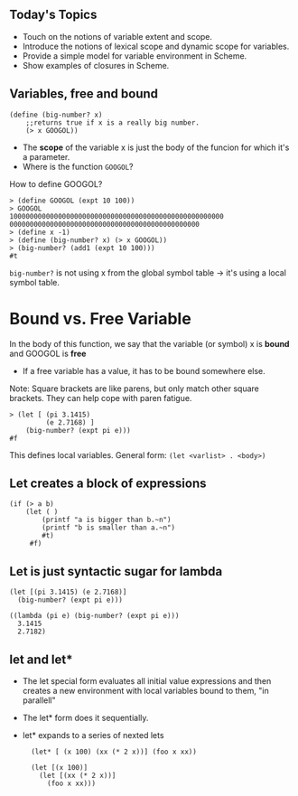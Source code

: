 

Today's Topics
--------------
* Touch on the notions of variable extent and scope. 
* Introduce the notions of lexical scope and dynamic scope for variables. 
* Provide a simple model for variable environment in Scheme. 
* Show examples of closures in Scheme. 

Variables, free and bound
-------------------------

	(define (big-number? x)
		;;returns true if x is a really big number. 
		(> x GOOGOL))

* The **scope** of the variable x is just the body of the funcion for which
  it's a parameter. 
* Where is the function `GOOGOL`? 

How to define GOOGOL? 

	> (define GOOGOL (expt 10 100))
	> GOOGOL
	10000000000000000000000000000000000000000000000000000
	00000000000000000000000000000000000000000000000
	> (define x -1)
	> (define (big-number? x) (> x GOOGOL))
	> (big-number? (add1 (expt 10 100)))
	#t 

`big-number?` is not using x from the global symbol table -> it's using a
local symbol table. 

Bound vs. Free Variable
=======================
In the body of this function, we say that the variable (or symbol) x is
**bound** and GOOGOL is **free**

* If a free variable has a value, it has to be bound somewhere else. 

Note: Square brackets are like parens, but only match other square
brackets. They can help cope with paren fatigue. 

	> (let [ (pi 3.1415)
	 	     (e 2.7168) ]
		(big-number? (expt pi e)))
	#f

This defines local variables. General form: `(let <varlist> . <body>)`

Let creates a block of expressions
----------------------------------

	(if (> a b)
		(let ( ) 
			(printf "a is bigger than b.~n")
			(printf "b is smaller than a.~n")
			#t)
         #f)

Let is just syntactic sugar for lambda 
--------------------------------------

	(let [(pi 3.1415) (e 2.7168)]
	  (big-number? (expt pi e)))
	  
    ((lambda (pi e) (big-number? (expt pi e)))
	  3.1415
	  2.7182)
	  
let and let*
------------

* The let special form evaluates all initial value expressions and then
  creates a new environment with local variables bound to them, "in
  parallell"
* The let* form does it sequentially. 
* let* expands to a series of nexted lets

	    (let* [ (x 100) (xx (* 2 x))] (foo x xx))
		
		(let [(x 100)]
		  (let [(xx (* 2 x))]
		    (foo x xx)))

